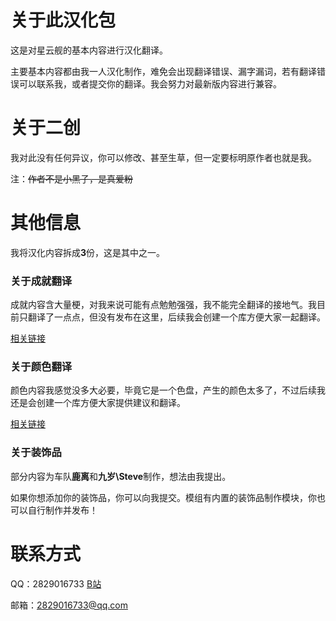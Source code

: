 # 关于此汉化包
这是对星云舰的基本内容进行汉化翻译。

主要基本内容都由我一人汉化制作，难免会出现翻译错误、漏字漏词，若有翻译错误可以联系我，或者提交你的翻译。我会努力对最新版内容进行兼容。
# 关于二创
我对此没有任何异议，你可以修改、甚至生草，但一定要标明原作者也就是我。

注：~~作者不是小黑子，是真爱粉~~
# 其他信息
我将汉化内容拆成**3**份，这是其中之一。
### 关于成就翻译
成就内容含大量梗，对我来说可能有点勉勉强强，我不能完全翻译的接地气。我目前只翻译了一点点，但没有发布在这里，后续我会创建一个库方便大家一起翻译。

[相关链接](https://github.com/xiaojinna/NoS-SChinese-Achievement-Language-Pack)
### 关于颜色翻译
颜色内容我感觉没多大必要，毕竟它是一个色盘，产生的颜色太多了，不过后续我还是会创建一个库方便大家提供建议和翻译。

[相关链接](https://github.com/xiaojinna/NoS-SChinese-Color-Language-Pack)
### 关于装饰品
部分内容为车队**鹿离**和**九岁\Steve**制作，想法由我提出。

如果你想添加你的装饰品，你可以向我提交。模组有内置的装饰品制作模块，你也可以自行制作并发布！

# 联系方式
QQ：2829016733
[B站](https://space.bilibili.com/439485056?spm_id_from=333.1007.0.0)

邮箱：2829016733@qq.com


